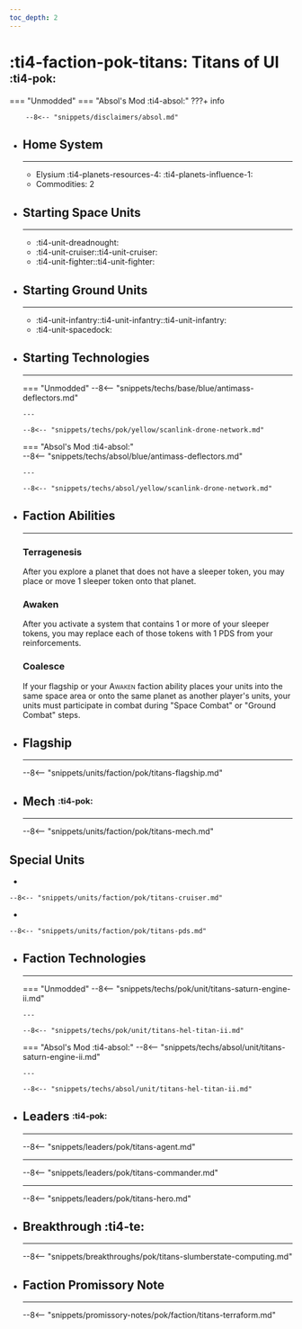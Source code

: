 ```yaml
---
toc_depth: 2
---
```


# :ti4-faction-pok-titans: Titans of Ul <sup><sub>:ti4-pok:</sub></sup>
=== "Unmodded"
=== "Absol's Mod :ti4-absol:" 
    ???+ info

        --8<-- "snippets/disclaimers/absol.md"

<div class="grid cards" markdown>

-   ## __Home System__

    ---

    * Elysium :ti4-planets-resources-4: :ti4-planets-influence-1:
    * Commodities: 2

</div>

<div class="grid cards" markdown>

-   ## __Starting Space Units__

    ---

    * :ti4-unit-dreadnought:
    * :ti4-unit-cruiser::ti4-unit-cruiser:
    * :ti4-unit-fighter::ti4-unit-fighter:

-   ## __Starting Ground Units__

    ---

    * :ti4-unit-infantry::ti4-unit-infantry::ti4-unit-infantry:
    * :ti4-unit-spacedock:

-   ## __Starting Technologies__

    ---
    === "Unmodded"
        --8<-- "snippets/techs/base/blue/antimass-deflectors.md"

        ---

        --8<-- "snippets/techs/pok/yellow/scanlink-drone-network.md"
    === "Absol's Mod :ti4-absol:"  
        --8<-- "snippets/techs/absol/blue/antimass-deflectors.md"

        ---

        --8<-- "snippets/techs/absol/yellow/scanlink-drone-network.md"

-   ## __Faction Abilities__

    ---
    ### **Terragenesis**
    
    After you explore a planet that does not have a sleeper token, you may place or move 1 sleeper token onto that planet.

    ### **Awaken**
    
    After you activate a system that contains 1 or more of your sleeper tokens, you may replace each of those tokens with 1 PDS from your reinforcements.

    ### **Coalesce**
    
    If your flagship or your <span style="font-variant:small-caps;">Awaken</span> faction ability places your units into the same space area or onto the same planet as another player's units, your units must participate in combat during "Space Combat" or "Ground Combat" steps.

-   ## __Flagship__

    ---
    --8<-- "snippets/units/faction/pok/titans-flagship.md"

-   ## __Mech__ <sup><sub>:ti4-pok:</sub></sup>

    ---
    --8<-- "snippets/units/faction/pok/titans-mech.md"

</div>

## __Special Units__

<div class="grid cards" markdown>

-   

    --8<-- "snippets/units/faction/pok/titans-cruiser.md"

-   

    --8<-- "snippets/units/faction/pok/titans-pds.md"

</div>

<div class="grid cards" markdown>

-   ## __Faction Technologies__

    ---
    === "Unmodded"
        --8<-- "snippets/techs/pok/unit/titans-saturn-engine-ii.md"

        ---

        --8<-- "snippets/techs/pok/unit/titans-hel-titan-ii.md"

    === "Absol's Mod :ti4-absol:"
        --8<-- "snippets/techs/absol/unit/titans-saturn-engine-ii.md"

        ---

        --8<-- "snippets/techs/absol/unit/titans-hel-titan-ii.md"

-   ## __Leaders__ <sup><sub>:ti4-pok:</sub></sup>

    ---
    
    --8<-- "snippets/leaders/pok/titans-agent.md"

    ---

    --8<-- "snippets/leaders/pok/titans-commander.md"

    ---

    --8<-- "snippets/leaders/pok/titans-hero.md"

- ## __Breakthrough__ :ti4-te:

    ---
    --8<-- "snippets/breakthroughs/pok/titans-slumberstate-computing.md"

-   ## __Faction Promissory Note__

    ---
    --8<-- "snippets/promissory-notes/pok/faction/titans-terraform.md"

</div>